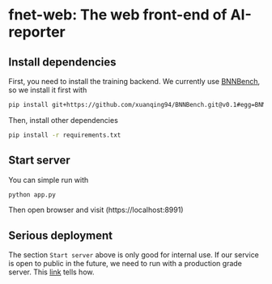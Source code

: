 # fnet-web: The web front-end of AI-reporter

## Install dependencies

First, you need to install the training backend. We currently use [BNNBench](https://github.io/xuanqing94/BNNBench), so we install it first with

```bash
pip install git+https://github.com/xuanqing94/BNNBench.git@v0.1#egg=BNNBench
```

Then, install other dependencies
```bash
pip install -r requirements.txt
```

## Start server

You can simple run with

```bash
python app.py
```

Then open browser and visit (https://localhost:8991)

## Serious deployment

The section `Start server` above is only good for internal use. If our service is open to public in the future, we need to run with a production grade server. This [link](https://flask.palletsprojects.com/en/2.0.x/tutorial/deploy/#run-with-a-production-server) tells how.